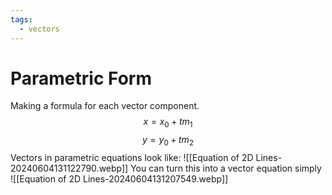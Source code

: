 ```yaml
---
tags:
  - vectors
---
```

# Parametric Form
Making a formula for each vector component.
$$x=x_{0}+tm_{1}$$
$$y=y_{0}+tm_{2}$$
Vectors in parametric equations look like:
![[Equation of 2D Lines-20240604131122790.webp]]
You can turn this into a vector equation simply
![[Equation of 2D Lines-20240604131207549.webp]]
